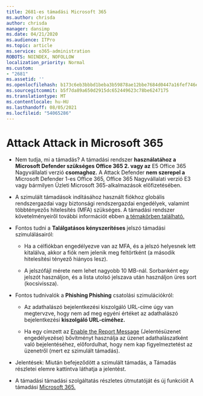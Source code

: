 ```yaml
---
title: 2681-es támadási Microsoft 365
ms.author: chrisda
author: chrisda
manager: dansimp
ms.date: 04/21/2020
ms.audience: ITPro
ms.topic: article
ms.service: o365-administration
ROBOTS: NOINDEX, NOFOLLOW
localization_priority: Normal
ms.custom:
- "2681"
ms.assetid: ''
ms.openlocfilehash: b173c6eb3bbbd1beba3b59878ae12bbe7684d0447a16fef746e5b97b82349e53
ms.sourcegitcommit: b5f7da89a650d2915dc652449623c78be6247175
ms.translationtype: MT
ms.contentlocale: hu-HU
ms.lasthandoff: 08/05/2021
ms.locfileid: "54065286"
---
```

# <a name="attack-simulator-in-microsoft-365"></a>Attack Attack in Microsoft 365

- Nem tudja, mi a támadás? A támadási rendszer **használatához a Microsoft Defender szükséges Office 365 2. vagy az** E5 Office 365 Nagyvállalati verzió **csomaghoz.** A Attack Defender **nem szerepel a** Microsoft Defender 1-es Office 365, Office 365 Nagyvállalati verzió E3 vagy bármilyen Üzleti Microsoft 365-alkalmazások előfizetésében.

- A szimulált támadások indításához használt fiókhoz globális rendszergazdai vagy biztonsági rendszergazdai engedélyek, valamint többtényezős hitelesítés (MFA) szükséges. A támadási rendszer követelményeiről további információt ebben [a témakörben található.](/microsoft-365/security/office-365-security/attack-simulator)

- Fontos tudni a **Találgatásos kényszerítéses** jelszó támadási szimulálásairól:

  - Ha a célfiókban engedélyezve van az MFA, és a jelszó helyesnek lett kitalálva, akkor a fiók nem jelenik meg feltörtként (a második hitelesítési tényező hiányos lesz).

  - A jelszófájl mérete nem lehet nagyobb 10 MB-nál. Sorbanként egy jelszót használjon, és a lista utolsó jelszava után használjon üres sort (kocsivissza).

- Fontos tudnivalók a **Phishing Phishing** csatolási szimulációkról:

  - Az adathalászó bejelentkezési kiszolgáló URL-címe úgy van megtervzve, hogy nem ad meg egyéni értéket az adathalászó bejelentkezési **kiszolgáló URL-címéhez.**

  - Ha egy címzett az [Enable the Report Message](/microsoft-365/security/office-365-security/enable-the-report-message-add-in) (Jelentésüzenet engedélyezése) bővítményt használja az üzenet adathalászatként való bejelentéséhez, előfordulhat, hogy nem kap figyelmeztetést az üzenetről (mert ez szimulált támadás).

- Jelentések: Miután befejeződött a szimulált támadás, a Támadás részletei elemre kattintva láthatja a jelentést. 

- A támadási támadási szolgáltatás részletes útmutatóját és új funkcióit A támadási [Microsoft 365.](/microsoft-365/security/office-365-security/attack-simulator)
